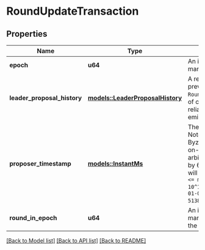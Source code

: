 # RoundUpdateTransaction

## Properties

Name | Type | Description | Notes
------------ | ------------- | ------------- | -------------
**epoch** | **u64** | An integer between `0` and `10^10`, marking the epoch.  | 
**leader_proposal_history** | [**models::LeaderProposalHistory**](LeaderProposalHistory.md) | A recent history (i.e. since the previous `RoundUpdateValidatorTransaction`) of consensus round leaders' reliability. Used for validator emissions calculation. | 
**proposer_timestamp** | [**models::InstantMs**](InstantMs.md) | The round proposer's timestamp.  Note: in abnormal cases (e.g. Byzantine network quorum), this on-ledger field may be set to an arbitrary, extreme value allowed by 64-bit signed integer. The API will still clamp the timestamp to `0 <= ms <= 100000000000000 (== 10^14)`, which translates to `1970-01-01T00:00:00.000Z <= t <= 5138-11-16T09:46:40.000Z`.  | 
**round_in_epoch** | **u64** | An integer between `0` and `10^10`, marking the consensus round in the epoch | 

[[Back to Model list]](../README.md#documentation-for-models) [[Back to API list]](../README.md#documentation-for-api-endpoints) [[Back to README]](../README.md)


